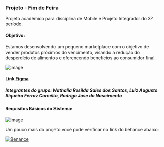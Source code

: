 ### Projeto - Fim de Feira

Projeto acadêmico para disciplina de Mobile e Projeto Integrador do 3º período.

#### Objetivo:
Estamos desenvolvendo um pequeno marketplace com o objetivo de vender produtos próximos do vencimento, visando a redução do desperdício de alimentos e oferencendo benefícios ao consumidor final.

![image](https://github.com/user-attachments/assets/05a0d282-15a9-473a-8fb7-4dcc5a438fcd)

#### Link [Figma](https://www.figma.com/design/VbEkkQXMi8SjH7VkcakTX7/Fim-de-Feira---Android?node-id=0-1&node-type=canvas&t=dpaC9scdSD1jIgMx-0)

##### Integrantes do grupo: Nathalia Rosilda Sales dos Santos, Luiz Augusto Siqueira Ferraz Cornélio, Rodrigo Jose do Nascimento

#### Requisitos Básicos do Sistema:
![image](https://github.com/user-attachments/assets/e956433f-2a23-422c-9873-8a1fd0e6dac0)


Um pouco mais do projeto você pode verificar no link do behance abaixo:

[![Benance](  https://img.shields.io/badge/-Behance-blue?style=for-the-badge&logo=behance&logoColor=white)](https://www.behance.net/gallery/172145347/Projeto-Academico-Fim-de-Feira)
